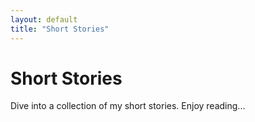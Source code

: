 ```yaml
---
layout: default
title: "Short Stories"
---
```


# Short Stories

Dive into a collection of my short stories. Enjoy reading...

<!-- Your content goes here -->

